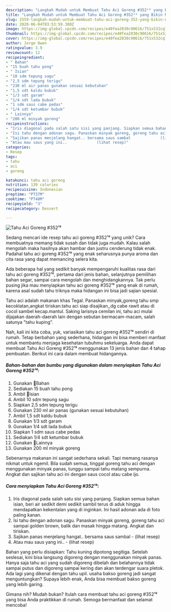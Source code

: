 ```yaml
---
description: "Langkah Mudah untuk Membuat Tahu Aci Goreng #352¹⁸ yang Bikin Ngiler"
title: "Langkah Mudah untuk Membuat Tahu Aci Goreng #352¹⁸ yang Bikin Ngiler"
slug: 2559-langkah-mudah-untuk-membuat-tahu-aci-goreng-352-yang-bikin-ngiler
date: 2020-06-04T03:53:59.300Z
image: https://img-global.cpcdn.com/recipes/e40fea2030c90616/751x532cq70/tahu-aci-goreng-352⁸-foto-resep-utama.jpg
thumbnail: https://img-global.cpcdn.com/recipes/e40fea2030c90616/751x532cq70/tahu-aci-goreng-352⁸-foto-resep-utama.jpg
cover: https://img-global.cpcdn.com/recipes/e40fea2030c90616/751x532cq70/tahu-aci-goreng-352⁸-foto-resep-utama.jpg
author: Jorge Owen
ratingvalue: 3.9
reviewcount: 12
recipeingredient:
- " Bahan"
- "15 buah tahu pong"
- " Isian"
- "10 sdm tepung sagu"
- "2,5 sdm tepung terigu"
- "230 ml air panas gunakan sesuai kebutuhan"
- "1,5 sdt kaldu bubuk"
- "1/3 sdt garam"
- "1/4 sdt lada bubuk"
- "1 sdm saus cabe pedas"
- "1/4 sdt ketumbar bubuk"
- " Lainnya"
- "200 ml minyak goreng"
recipeinstructions:
- "Iris diagonal pada salah satu sisi yang panjang. Siapkan semua bahan isian, beri air sedikit demi sedikit sambil terus di aduk hingga mendapatkan kekentalan yang di inginkan. Ini hasil adonan ada di foto paling kanan."
- "Isi tahu dengan adonan sagu. Panaskan minyak goreng, goreng tahu aci sampai golden brown, balik dan masak hingga matang. Angkat dan tiriskan."
- "Sajikan panas menjelang hangat.. bersama saus sambal             (lihat resep)"
- "Atau mau saus yang ini..             (lihat resep)"
categories:
- Resep
tags:
- tahu
- aci
- goreng

katakunci: tahu aci goreng 
nutrition: 139 calories
recipecuisine: Indonesian
preptime: "PT37M"
cooktime: "PT40M"
recipeyield: "3"
recipecategory: Dessert

---
```



![Tahu Aci Goreng #352¹⁸](https://img-global.cpcdn.com/recipes/e40fea2030c90616/751x532cq70/tahu-aci-goreng-352⁸-foto-resep-utama.jpg)

Sedang mencari ide resep tahu aci goreng #352¹⁸ yang unik? Cara membuatnya memang tidak susah dan tidak juga mudah. Kalau salah mengolah maka hasilnya akan hambar dan justru cenderung tidak enak. Padahal tahu aci goreng #352¹⁸ yang enak seharusnya punya aroma dan cita rasa yang dapat memancing selera kita.

Ada beberapa hal yang sedikit banyak mempengaruhi kualitas rasa dari tahu aci goreng #352¹⁸, pertama dari jenis bahan, selanjutnya pemilihan bahan segar, sampai cara mengolah dan menghidangkannya. Tak perlu pusing jika mau menyiapkan tahu aci goreng #352¹⁸ yang enak di rumah, karena asal sudah tahu triknya maka hidangan ini bisa jadi sajian spesial.

Tahu aci adalah makanan khas Tegal. Panaskan minyak,goreng tahu smp kecoklatan,angkat tiriskan.tahu aci siap disajikan,,dg cabe rawit atau di cocol sambel kecap.mantul. Saking larisnya cemilan ini, tahu aci mulai dijajakan daerah-daerah lain dengan sebutan bermacam-macam, salah satunya &#34;tahu kuping&#34;.


Nah, kali ini kita coba, yuk, variasikan tahu aci goreng #352¹⁸ sendiri di rumah. Tetap berbahan yang sederhana, hidangan ini bisa memberi manfaat untuk membantu menjaga kesehatan tubuhmu sekeluarga. Anda dapat membuat Tahu Aci Goreng #352¹⁸ menggunakan 13 jenis bahan dan 4 tahap pembuatan. Berikut ini cara dalam membuat hidangannya.

<!--inarticleads1-->

##### Bahan-bahan dan bumbu yang digunakan dalam menyiapkan Tahu Aci Goreng #352¹⁸:

1. Gunakan  🍒Bahan
1. Sediakan 15 buah tahu pong
1. Ambil  🍒Isian
1. Ambil 10 sdm tepung sagu
1. Siapkan 2,5 sdm tepung terigu
1. Gunakan 230 ml air panas (gunakan sesuai kebutuhan)
1. Ambil 1,5 sdt kaldu bubuk
1. Gunakan 1/3 sdt garam
1. Gunakan 1/4 sdt lada bubuk
1. Siapkan 1 sdm saus cabe pedas
1. Sediakan 1/4 sdt ketumbar bubuk
1. Gunakan  🍒Lainnya
1. Gunakan 200 ml minyak goreng


Sebenarnya makanan ini sangat sederhana sekali. Tapi memang rasanya nikmat untuk ngemil. Bila sudah semua, tinggal goreng tahu aci dengan menggunakan minyak panas, tunggu sampai tahu matang sempurna. Angkat dan sajikan tahu aci ini dengan saus cocol atau cabe ijo. 

<!--inarticleads2-->

##### Cara menyiapkan Tahu Aci Goreng #352¹⁸:

1. Iris diagonal pada salah satu sisi yang panjang. Siapkan semua bahan isian, beri air sedikit demi sedikit sambil terus di aduk hingga mendapatkan kekentalan yang di inginkan. Ini hasil adonan ada di foto paling kanan.
1. Isi tahu dengan adonan sagu. Panaskan minyak goreng, goreng tahu aci sampai golden brown, balik dan masak hingga matang. Angkat dan tiriskan.
1. Sajikan panas menjelang hangat.. bersama saus sambal -             (lihat resep)
1. Atau mau saus yang ini.. -             (lihat resep)


Bahan yang perlu disiapkan: Tahu kuning dipotong segitiga. Setelah seslesai, kini bisa langsung digoreng dengan menggunakan minyak panas. Hanya saja tahu aci yang sudah digoreng dibelah dan belahannya tidak sampai putus dan digoreng sampai kering dan akan terdengar suara pletok. Ada lagi yang dikenal dengan tahu upil. usaha bakso goreng jadi sangat menguntungkan? Supaya lebih enak, Anda bisa membuat bakso goreng yang lebih garing. 

Gimana nih? Mudah bukan? Itulah cara membuat tahu aci goreng #352¹⁸ yang bisa Anda praktikkan di rumah. Semoga bermanfaat dan selamat mencoba!
